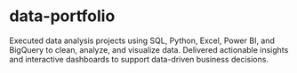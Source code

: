 # data-portfolio
Executed data analysis projects using SQL, Python, Excel, Power BI, and BigQuery to clean, analyze, and visualize data. Delivered actionable insights and interactive dashboards to support data-driven business decisions.
